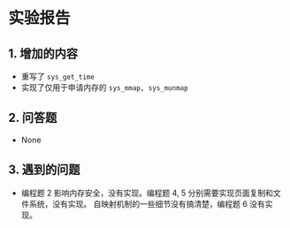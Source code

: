 # 实验报告
## 1. 增加的内容
- 重写了 `sys_get_time` 
- 实现了仅用于申请内存的 `sys_mmap, sys_munmap` 

## 2. 问答题
- None

## 3. 遇到的问题
- 编程题 2 影响内存安全，没有实现。编程题 4, 5 分别需要实现页面复制和文件系统，没有实现。
自映射机制的一些细节没有搞清楚，编程题 6 没有实现。